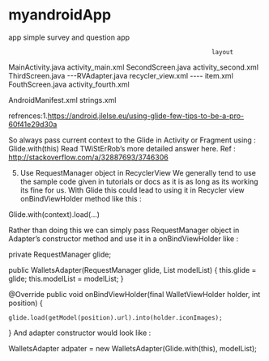 # myandroidApp
app simple survey and question app
                                                
                                                            layout
MainActivity.java                                   activity_main.xml
SecondScreen.java                                    activity_second.xml
ThirdScreen.java        ---RVAdapter.java            recycler_view.xml ---- item.xml
FouthScreen.java                                     activity_fourth.xml


AndroidManifest.xml
strings.xml















refrences:1.https://android.jlelse.eu/using-glide-few-tips-to-be-a-pro-60f41e29d30a

So always pass current context to the Glide in Activity or Fragment using :
Glide.with(this)
Read TWiStErRob’s more detailed answer here.
Ref : http://stackoverflow.com/a/32887693/3746306

5. Use RequestManager object in RecyclerView
We generally tend to use the sample code given in tutorials or docs as it is as long as its working its fine for us. With Glide this could lead to using 
it in Recycler view onBindViewHolder method like this :

Glide.with(context).load(...) 

Rather than doing this we can simply pass RequestManager object in Adapter’s constructor method and use it in a onBindViewHolder like :


private RequestManager glide;

public WalletsAdapter(RequestManager glide, List<MediaModel> modelList)
    {
    this.glide = glide;
    this.modelList = modelList;
}

@Override
public void onBindViewHolder(final WalletViewHolder holder, int position) {

    glide.load(getModel(position).url).into(holder.iconImages);
  
}
And adapter constructor would look like :


WalletsAdapter adpater = new WalletsAdapter(Glide.with(this), modelList);

